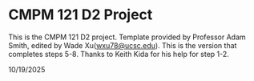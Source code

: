 # CMPM 121 D2 Project

This is the CMPM 121 D2 project. Template provided by Professor Adam Smith, edited by Wade Xu(<wxu78@ucsc.edu>). This is the version that completes steps 5-8. Thanks to Keith Kida for his help for step 1-2.

10/19/2025
